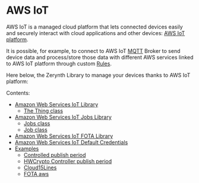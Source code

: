 # AWS IoT

AWS IoT is a managed cloud platform that lets connected devices easily and securely interact with cloud applications and other devices: [AWS IoT platform](https://aws.amazon.com/iot-platform/).

It is possible, for example, to connect to AWS IoT [MQTT](http://mqtt.org/) Broker to send device data and process/store those data with different AWS services linked to AWS IoT platform through custom [Rules](http://docs.aws.amazon.com/iot/latest/developerguide/iot-rules.html).

Here below, the Zerynth Library to manage your devices thanks to AWS IoT platform:

Contents:


* [Amazon Web Services IoT Library](https://docs.zerynth.com/latest/official/lib.aws.iot/docs/official_lib.aws.iot_iot.html)
    * [The Thing class](https://docs.zerynth.com/latest/official/lib.aws.iot/docs/official_lib.aws.iot_iot.html#the-thing-class)
* [Amazon Web Services IoT Jobs Library](https://docs.zerynth.com/latest/official/lib.aws.iot/docs/official_lib.aws.iot_jobs.html)
    * [Jobs class](https://docs.zerynth.com/latest/official/lib.aws.iot/docs/official_lib.aws.iot_jobs.html#jobs-class)
    * [Job class](https://docs.zerynth.com/latest/official/lib.aws.iot/docs/official_lib.aws.iot_jobs.html#job-class)
* [Amazon Web Services IoT FOTA Library](https://docs.zerynth.com/latest/official/lib.aws.iot/docs/official_lib.aws.iot_fota.html)
* [Amazon Web Services IoT Default Credentials](https://docs.zerynth.com/latest/official/lib.aws.iot/docs/official_lib.aws.iot_default_credentials.html)
* [Examples](https://docs.zerynth.com/latest/official/lib.aws.iot/examples/examples.html)
  * [Controlled publish period](https://docs.zerynth.com/latest/official/lib.aws.iot/examples/examples.html#controlled-publish-period)
  * [HWCrypto Controller publish period](https://docs.zerynth.com/latest/official/lib.aws.iot/examples/examples.html#hwcrypto-controller-publish-period)
  * [Cloud15Lines](https://docs.zerynth.com/latest/official/lib.aws.iot/examples/examples.html#cloud15lines)
  * [FOTA aws](https://docs.zerynth.com/latest/official/lib.aws.iot/examples/examples.html#fota-aws)
